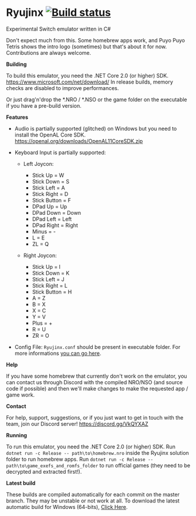# Ryujinx [![Build status](https://ci.appveyor.com/api/projects/status/ssg4jwu6ve3k594s?svg=true)](https://ci.appveyor.com/project/gdkchan/ryujinx)

Experimental Switch emulator written in C#

Don't expect much from this. Some homebrew apps work, and Puyo Puyo Tetris shows the intro logo (sometimes) but that's about it for now.
Contributions are always welcome.

**Building**

To build this emulator, you need the .NET Core 2.0 (or higher) SDK. https://www.microsoft.com/net/download/
In release builds, memory checks are disabled to improve performances.

Or just drag'n'drop the *.NRO / *.NSO or the game folder on the executable if you have a pre-build version.

**Features**

 - Audio is partially supported (glitched) on Windows but you need to install the OpenAL Core SDK.
https://openal.org/downloads/OpenAL11CoreSDK.zip

 - Keyboard Input is partially supported:
   - Left Joycon:
	 - Stick Up = W
	 - Stick Down = S
	 - Stick Left = A
	 - Stick Right = D
	 - Stick Button = F
	 - DPad Up = Up
	 - DPad Down = Down
	 - DPad Left = Left
	 - DPad Right = Right
	 - Minus = -
	 - L = E
	 - ZL = Q

   - Right Joycon:
	 - Stick Up = I
	 - Stick Down = K
	 - Stick Left = J
	 - Stick Right = L
	 - Stick Button = H
	 - A = Z
	 - B = X
	 - X = C
	 - Y = V
	 - Plus = +
	 - R = U
	 - ZR = O

 - Config File: `Ryujinx.conf` should be present in executable folder.
   For more informations [you can go here](CONFIG.md).

**Help**

If you have some homebrew that currently don't work on the emulator, you can contact us through Discord with the compiled NRO/NSO (and source code if possible) and then we'll make changes to make the requested app / game work.

**Contact**

For help, support, suggestions, or if you just want to get in touch with the team, join our Discord server!
https://discord.gg/VkQYXAZ

**Running**

To run this emulator, you need the .NET Core 2.0 (or higher) SDK.
Run `dotnet run -c Release -- path\to\homebrew.nro` inside the Ryujinx solution folder to run homebrew apps.
Run `dotnet run -c Release -- path\to\game_exefs_and_romfs_folder` to run official games (they need to be decrypted and extracted first!).

**Latest build**

These builds are compiled automatically for each commit on the master branch. They may be unstable or not work at all.
To download the latest automatic build for Windows (64-bits), [Click Here](https://ci.appveyor.com/api/projects/gdkchan/ryujinx/artifacts/ryujinx_latest_unstable.zip).
